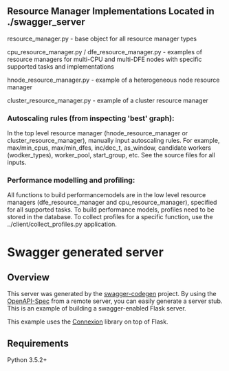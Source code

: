 ## Resource Manager Implementations Located  in ./swagger_server

resource_manager.py - base object for all resource manager types

cpu_resource_manager.py / dfe_resource_manager.py - examples of resource managers for multi-CPU and multi-DFE nodes with specific supported tasks and implementations

hnode_resource_manager.py - example of a heterogeneous node resource manager

cluster_resource_manager.py - example of a cluster resource manager

### Autoscaling rules (from inspecting 'best' graph):

In the top level resource manager (hnode_resource_manager or cluster_resource_manager), manually input autoscaling rules. For example, max/min_cpus, max/min_dfes, inc/dec_t, as_window, candidate workers (wodker_types),  worker_pool, start_group, etc. See the source files for all inputs. 

### Performance modelling and profiling:

All functions to build performancemodels are in the low level resource managers (dfe_resource_manager and cpu_resource_manager), specified for all supported tasks. To build performance models, profiles need to be stored in the database. To collect profiles for a specific function, use the ../client/collect_profiles.py application.


# Swagger generated server

## Overview
This server was generated by the [swagger-codegen](https://github.com/swagger-api/swagger-codegen) project. By using the
[OpenAPI-Spec](https://github.com/swagger-api/swagger-core/wiki) from a remote server, you can easily generate a server stub.  This
is an example of building a swagger-enabled Flask server.

This example uses the [Connexion](https://github.com/zalando/connexion) library on top of Flask.

## Requirements
Python 3.5.2+
